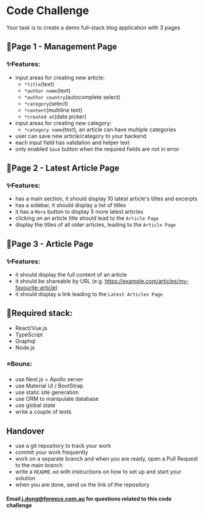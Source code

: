 
# Code Challenge

Your task is to create a demo full-stack blog application with 3 pages

## 📄Page 1 -  Management Page 

###  ✨Features: 
- input areas for creating new article: 
  - `*title`(text)
  - `*author name`(text)
  - `*author country`(autocomplete select)
  - `*category`(select)
  - `*content`(multiline text)
  - `*created at`(date picker)
- input areas for creating new category: 
  - `*category name`(text), an article can have multiple categories
- user can save new article/category to your backend
- each input field has validation and helper text
- only enabled `Save` button when the required fields are not in error

## 📄Page 2 - Latest Article Page

###  ✨Features: 
- has a main section, it should display 10 latest article's titles and excerpts
- has a sidebar, it should display a list of titles
- it has a `More` button to display 5 more latest articles
- clicking on an article title should lead to the `Article Page`
- display the titles of all older articles, leading to the `Article Page`

## 📄Page 3 - Article Page

###  ✨Features: 
- it should display the full content of an article
- it should be shareable by URL (e.g. https://example.com/articles/my-favourite-article)
- it should display a link leading to the `Latest Articles Page`

## 🎯Required stack: 

- React/Vue.js
- TypeScript
- Graphql
- Node.js

### ⭐Bouns:

- use Nest.js + Apollo server
- use Material UI / BootStrap
- use static site generation
- use ORM to manipulate database
- use global state
- write a couple of tests


## Handover

- use a git repository to track your work
- commit your work frequently
- work on a separate branch and when you are ready, open a Pull Request to the main branch
- write a `README.md` with instructions on how to set up and start your solution
- when you are done, send us the link of the repository

#### Email j.dong@forexco.com.au for questions related to this code challenge
